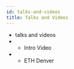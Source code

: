 ```yaml
---
id: talks-and-videos
title: Talks and Videos
---
```


- talks and videos
- - Intro Video
- - ETH Denver